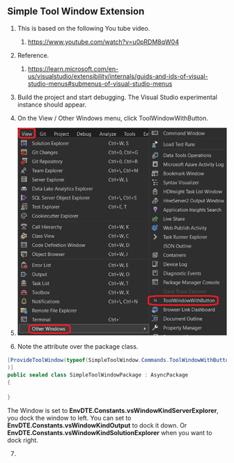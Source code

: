 
## Simple Tool Window Extension

1. This is based on the following You tube video.
   1. https://www.youtube.com/watch?v=u0pRDM8qW04

2. Reference.
   1. https://learn.microsoft.com/en-us/visualstudio/extensibility/internals/guids-and-ids-of-visual-studio-menus#submenus-of-visual-studio-menus

3. Build the project and start debugging. The Visual Studio experimental instance should appear.
   
4. On the View / Other Windows menu, click ToolWindowWithButton.

5. ![Simple Tool Window](./images/50_50SimpleToolWindow.jpg)

6. Note the attribute over the package class.

```cs
[ProvideToolWindow(typeof(SimpleToolWindow.Commands.ToolWindowWithButton), Orientation = ToolWindowOrientation.Left, Style = VsDockStyle.Tabbed, Window = EnvDTE.Constants.vsWindowKindServerExplorer
)]
public sealed class SimpleToolWindowPackage : AsyncPackage
{

}
```
The Window is set to **EnvDTE.Constants.vsWindowKindServerExplorer**, you dock the window to left. You can set to **EnvDTE.Constants.vsWindowKindOutput** to dock it down. Or **EnvDTE.Constants.vsWindowKindSolutionExplorer** when you want to dock right.

7. 



